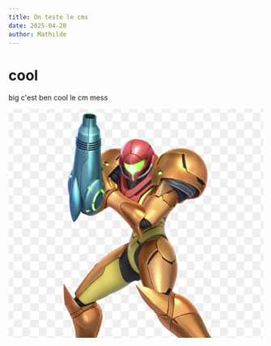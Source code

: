 ```yaml
---
title: On teste le cms
date: 2025-04-20
author: Mathilde
---
```

# cool

big c'est ben cool le cm mess

<p style="text-align: center"><img src="/assets/images/samus.png" alt="Samus"></p>